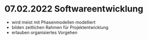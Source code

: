 

# 07.02.2022 Softwareentwicklung

- wird meist mit Phasenmodellen modelliert
- bilden zeitlichen Rahmen für Projektentwicklung
- erlauben organisiertes Vorgehen

